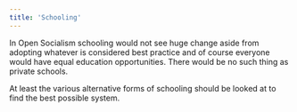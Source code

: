 ```yaml
---
title: 'Schooling'
---
```


In Open Socialism schooling would not see huge change aside from adopting whatever is considered best practice and of course everyone would have equal education opportunities. There would be no such thing as private schools.

At least the various alternative forms of schooling should be looked at to find the best possible system.
